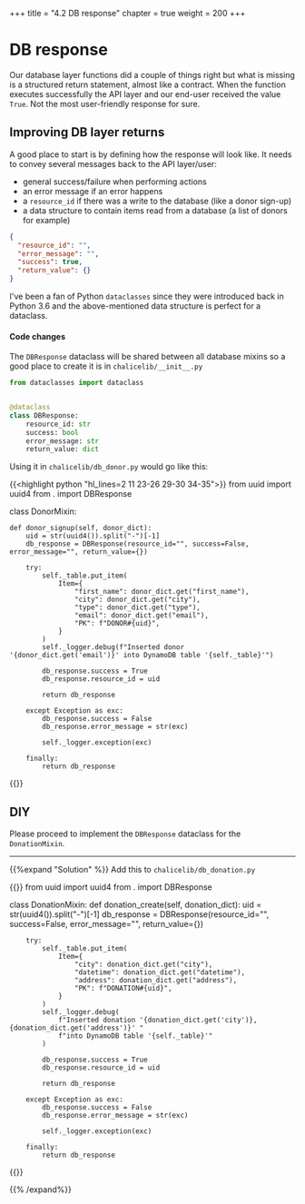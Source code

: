 +++
title = "4.2 DB response"
chapter = true
weight = 200
+++

# DB response

Our database layer functions did a couple of things right but what is missing is a structured return statement, almost
like a contract. When the function executes successfully the API layer and our end-user received the value `True`. Not
the most user-friendly response for sure.

## Improving DB layer returns

A good place to start is by defining how the response will look like. It needs to convey several messages back to the
API layer/user:

- general success/failure when performing actions
- an error message if an error happens
- a `resource_id` if there was a write to the database (like a donor sign-up)
- a data structure to contain items read from a database (a list of donors for example)

```json
{
  "resource_id": "",
  "error_message": "",
  "success": true,
  "return_value": {}
}
```

I've been a fan of Python `dataclasses` since they were introduced back in Python 3.6 and the above-mentioned data structure
is perfect for a dataclass.

#### Code changes

The `DBResponse` dataclass will be shared between all database mixins so a good place to create it is in `chalicelib/__init__.py`

```python
from dataclasses import dataclass


@dataclass
class DBResponse:
    resource_id: str
    success: bool
    error_message: str
    return_value: dict
```

Using it in `chalicelib/db_donor.py` would go like this:

{{<highlight python "hl_lines=2 11 23-26 29-30 34-35">}}
from uuid import uuid4
from . import DBResponse


class DonorMixin:

    def donor_signup(self, donor_dict):
        uid = str(uuid4()).split("-")[-1]
        db_response = DBResponse(resource_id="", success=False, error_message="", return_value={})

        try:
            self._table.put_item(
                Item={
                    "first_name": donor_dict.get("first_name"),
                    "city": donor_dict.get("city"),
                    "type": donor_dict.get("type"),
                    "email": donor_dict.get("email"),
                    "PK": f"DONOR#{uid}",
                }
            )
            self._logger.debug(f"Inserted donor '{donor_dict.get('email')}' into DynamoDB table '{self._table}'")

            db_response.success = True
            db_response.resource_id = uid

            return db_response

        except Exception as exc:
            db_response.success = False
            db_response.error_message = str(exc)

            self._logger.exception(exc)

        finally:
            return db_response
{{</highlight>}}

## DIY

Please proceed to implement the `DBResponse` dataclass for the `DonationMixin`.

***

{{%expand "Solution" %}}
Add this to `chalicelib/db_donation.py`

{{<highlight python>}}
from uuid import uuid4
from . import DBResponse


class DonationMixin:
    def donation_create(self, donation_dict):
        uid = str(uuid4()).split("-")[-1]
        db_response = DBResponse(resource_id="", success=False, error_message="", return_value={})

        try:
            self._table.put_item(
                Item={
                    "city": donation_dict.get("city"),
                    "datetime": donation_dict.get("datetime"),
                    "address": donation_dict.get("address"),
                    "PK": f"DONATION#{uid}",
                }
            )
            self._logger.debug(
                f"Inserted donation '{donation_dict.get('city')}, {donation_dict.get('address')}' "
                f"into DynamoDB table '{self._table}'"
            )

            db_response.success = True
            db_response.resource_id = uid

            return db_response

        except Exception as exc:
            db_response.success = False
            db_response.error_message = str(exc)

            self._logger.exception(exc)

        finally:
            return db_response

{{</highlight>}}

{{% /expand%}}